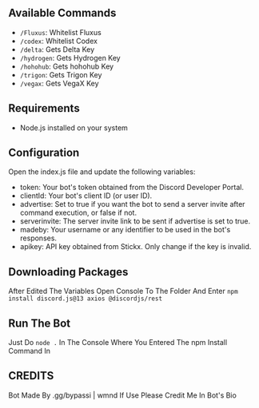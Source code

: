 ## Available Commands

- `/Fluxus`: Whitelist Fluxus
- `/codex`: Whitelist Codex
- `/delta`: Gets Delta Key
- `/hydrogen`: Gets Hydrogen Key
- `/hohohub`: Gets hohohub Key
- `/trigon`: Gets Trigon Key
- `/vegax`: Gets VegaX Key

## Requirements

- Node.js installed on your system

## Configuration
Open the index.js file and update the following variables:

- token: Your bot's token obtained from the Discord Developer Portal.
- clientId: Your bot's client ID (or user ID).
- advertise: Set to true if you want the bot to send a server invite after command execution, or false if not.
- serverinvite: The server invite link to be sent if advertise is set to true.
- madeby: Your username or any identifier to be used in the bot's responses.
- apikey: API key obtained from Stickx. Only change if the key is invalid.

## Downloading Packages

After Edited The Variables Open Console To The Folder And Enter ```npm install discord.js@13 axios @discordjs/rest```

## Run The Bot

Just Do ```node .``` In The Console Where You Entered The npm Install Command In

## CREDITS

Bot Made By .gg/bypassi | wmnd 
If Use Please Credit Me In Bot's Bio
